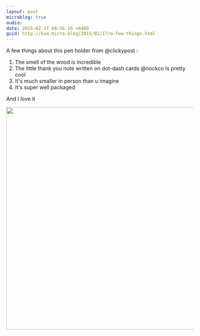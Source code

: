 ```yaml
---
layout: post
microblog: true
audio: 
date: 2015-02-17 08:56:16 +0400
guid: http://kaa.micro.blog/2015/02/17/a-few-things.html
---
```

A few things about this pen holder from @clickypost :
1. The smell of the wood is incredible 
2. The little thank you note written on dot-dash cards @nockco Is pretty cool 
3. It's much smaller in person than u imagine
4. It's super well packaged

And I love it

<img src="http://www.kaa.bz/uploads/2018/68f912f2e1.jpg" width="600" height="600" />
